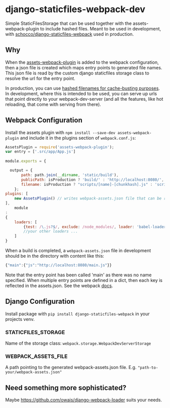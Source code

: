 # django-staticfiles-webpack-dev

Simple StaticFilesStorage that can be used together with the assets-webpack-plugin to include hashed files. Meant to be used in development, with [schocco/django-staticfiles-webpack](https://github.com/schocco/django-staticfiles-webpack) used in production.

## Why

When the [assets-webpack-plugin](https://github.com/sporto/assets-webpack-plugin) is added to the webpack configuration, then a json file is created which maps entry points
to generated file names.
This json file is read by the custom django staticfiles storage class to resolve the url for the entry point.

In production, you can use [hashed filenames for cache-busting purposes](https://github.com/schocco/django-staticfiles-webpack). In development, where this is intended to be used, you can serve up urls that point directly to your webpack-dev-server (and all the features, like hot reloading, that come with serving from there).


## Webpack Configuration

Install the assets plugin with `npm install --save-dev assets-webpack-plugin`
and include it in the plugins section of `webpack.conf.js`:

```javascript
AssetsPlugin = require('assets-webpack-plugin');
var entry = ['.src/app/App.js']
  
module.exports = {

  output = {
       path: path.join(__dirname, 'static/build'),
       publicPath: isProduction ? 'build/' : 'http://localhost:8080/',
       filename: isProduction ? "scripts/[name]-[chunkhash].js" : 'scripts/[name].js'
    };
plugins: [
    new AssetsPlugin() // writes webpack-assets.json file that can be read in by custom django storage class
],
    module
:
{
    loaders: [
        {test: /\.js?$/, exclude: /node_modules/, loader: 'babel-loader'},
        //your other loaders ...
    ]
}
```

When a build is completed, a `webpack-assets.json` file in development should be in the directory with content like this:

```javascript
{"main":{"js":"http://localhost:8080/main.js"}}
```

Note that the entry point has been called 'main' as there was no name specified.
When multiple entry points are defined in a dict, then each key is reflected in the assets.json.
See the webpack [docs](https://webpack.github.io/docs/multiple-entry-points.html).


## Django Configuration

Install package with `pip install django-staticfiles-webpack` in your projects venv.

### STATICFILES_STORAGE
Name of the storage class: `webpack.storage.WebpackDevServerStorage`

### WEBPACK_ASSETS_FILE
A path pointing to the generated webpack-assets.json file. E.g. `"path-to-your/webpack-assets.json"`


## Need something more sophisticated?
Maybe https://github.com/owais/django-webpack-loader suits your needs.
